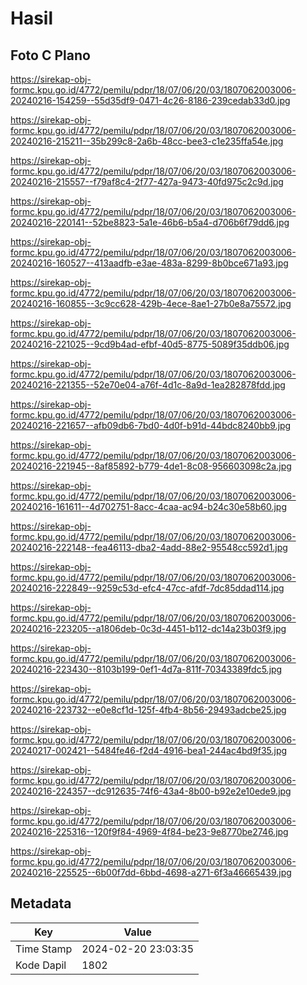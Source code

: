 # Hasil

## Foto C Plano

https://sirekap-obj-formc.kpu.go.id/4772/pemilu/pdpr/18/07/06/20/03/1807062003006-20240216-154259--55d35df9-0471-4c26-8186-239cedab33d0.jpg

https://sirekap-obj-formc.kpu.go.id/4772/pemilu/pdpr/18/07/06/20/03/1807062003006-20240216-215211--35b299c8-2a6b-48cc-bee3-c1e235ffa54e.jpg

https://sirekap-obj-formc.kpu.go.id/4772/pemilu/pdpr/18/07/06/20/03/1807062003006-20240216-215557--f79af8c4-2f77-427a-9473-40fd975c2c9d.jpg

https://sirekap-obj-formc.kpu.go.id/4772/pemilu/pdpr/18/07/06/20/03/1807062003006-20240216-220141--52be8823-5a1e-46b6-b5a4-d706b6f79dd6.jpg

https://sirekap-obj-formc.kpu.go.id/4772/pemilu/pdpr/18/07/06/20/03/1807062003006-20240216-160527--413aadfb-e3ae-483a-8299-8b0bce671a93.jpg

https://sirekap-obj-formc.kpu.go.id/4772/pemilu/pdpr/18/07/06/20/03/1807062003006-20240216-160855--3c9cc628-429b-4ece-8ae1-27b0e8a75572.jpg

https://sirekap-obj-formc.kpu.go.id/4772/pemilu/pdpr/18/07/06/20/03/1807062003006-20240216-221025--9cd9b4ad-efbf-40d5-8775-5089f35ddb06.jpg

https://sirekap-obj-formc.kpu.go.id/4772/pemilu/pdpr/18/07/06/20/03/1807062003006-20240216-221355--52e70e04-a76f-4d1c-8a9d-1ea282878fdd.jpg

https://sirekap-obj-formc.kpu.go.id/4772/pemilu/pdpr/18/07/06/20/03/1807062003006-20240216-221657--afb09db6-7bd0-4d0f-b91d-44bdc8240bb9.jpg

https://sirekap-obj-formc.kpu.go.id/4772/pemilu/pdpr/18/07/06/20/03/1807062003006-20240216-221945--8af85892-b779-4de1-8c08-956603098c2a.jpg

https://sirekap-obj-formc.kpu.go.id/4772/pemilu/pdpr/18/07/06/20/03/1807062003006-20240216-161611--4d702751-8acc-4caa-ac94-b24c30e58b60.jpg

https://sirekap-obj-formc.kpu.go.id/4772/pemilu/pdpr/18/07/06/20/03/1807062003006-20240216-222148--fea46113-dba2-4add-88e2-95548cc592d1.jpg

https://sirekap-obj-formc.kpu.go.id/4772/pemilu/pdpr/18/07/06/20/03/1807062003006-20240216-222849--9259c53d-efc4-47cc-afdf-7dc85ddad114.jpg

https://sirekap-obj-formc.kpu.go.id/4772/pemilu/pdpr/18/07/06/20/03/1807062003006-20240216-223205--a1806deb-0c3d-4451-b112-dc14a23b03f9.jpg

https://sirekap-obj-formc.kpu.go.id/4772/pemilu/pdpr/18/07/06/20/03/1807062003006-20240216-223430--8103b199-0ef1-4d7a-811f-70343389fdc5.jpg

https://sirekap-obj-formc.kpu.go.id/4772/pemilu/pdpr/18/07/06/20/03/1807062003006-20240216-223732--e0e8cf1d-125f-4fb4-8b56-29493adcbe25.jpg

https://sirekap-obj-formc.kpu.go.id/4772/pemilu/pdpr/18/07/06/20/03/1807062003006-20240217-002421--5484fe46-f2d4-4916-bea1-244ac4bd9f35.jpg

https://sirekap-obj-formc.kpu.go.id/4772/pemilu/pdpr/18/07/06/20/03/1807062003006-20240216-224357--dc912635-74f6-43a4-8b00-b92e2e10ede9.jpg

https://sirekap-obj-formc.kpu.go.id/4772/pemilu/pdpr/18/07/06/20/03/1807062003006-20240216-225316--120f9f84-4969-4f84-be23-9e8770be2746.jpg

https://sirekap-obj-formc.kpu.go.id/4772/pemilu/pdpr/18/07/06/20/03/1807062003006-20240216-225525--6b00f7dd-6bbd-4698-a271-6f3a46665439.jpg


## Metadata

| Key        | Value               |
| ---------- | ------------------- |
| Time Stamp | 2024-02-20 23:03:35 |
| Kode Dapil | 1802                |



